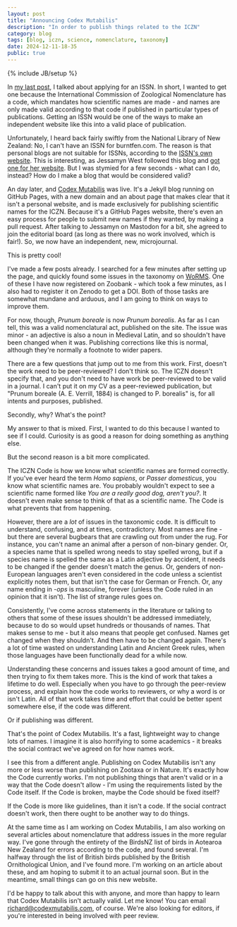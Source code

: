 ```yaml
---
layout: post
title: "Announcing Codex Mutabilis"
description: "In order to publish things related to the ICZN"
category: blog
tags: [blog, iczn, science, nomenclature, taxonomy]
date: 2024-12-11-18-35
public: true
---
```

{% include JB/setup %}

In [my last post](./2024-12-03-applying-for-issn), I talked about applying for an ISSN. In short, I wanted to get one because the International Commission of Zoological Nomenclature has a code, which mandates how scientific names are made - and names are only made valid according to that code if published in particular types of publications. Getting an ISSN would be one of the ways to make an independent website like this into a valid place of publication.

Unfortunately, I heard back fairly swiftly from the National Library of New Zealand: No, I can't have an ISSN for burntfen.com. The reason is that personal blogs are not suitable for ISSNs, according to the [ISSN's own website](https://www.issn.org/understanding-the-issn/assignment-rules/the-issn-for-electronic-media/). This is interesting, as Jessamyn West followed this blog and [got one for her website](https://librarian.net/). But I was stymied for a few seconds - what can I do, instead? How do I make a blog that would be considered valid?

An day later, and [Codex Mutabilis](https://codexmutabilis.com/) was live. It's a Jekyll blog running on GitHub Pages, with a new domain and an about page that makes clear that it isn't a personal website, and is made exclusively for publishing scientific names for the ICZN. Because it's a GitHub Pages website, there's even an easy process for people to submit new names if they wanted, by making a pull request. After talking to Jessamyn on Mastodon for a bit, she agreed to join the editorial board (as long as there was no work involved, which is fair!). So, we now have an independent, new, microjournal.

This is pretty cool!

I've made a few posts already. I searched for a few minutes after setting up the page, and quickly found some issues in the taxonomy on [WoRMS](https://www.marinespecies.org/). One of these I have now registered on Zoobank - which took a few minutes, as I also had to register it on Zenodo to get a DOI. Both of those tasks are somewhat mundane and arduous, and I am going to think on ways to improve them.

For now, though, _Prunum boreale_ is now _Prunum borealis_. As far as I can tell, this was a valid nomenclatural act, published on the site. The issue was minor - an adjective is also a noun in Medieval Latin, and so shouldn't have been changed when it was. Publishing corrections like this is normal, although they're normally a footnote to wider papers.

There are a few questions that jump out to me from this work. First, doesn't the work need to be peer-reviewed? I don't think so. The ICZN doesn't specify that, and you don't need to have work be peer-reviewed to be valid in a journal. I can't put it on my CV as a peer-reviewed publication, but "Prunum boreale (A. E. Verrill, 1884) is changed to P. borealis" is, for all intents and purposes, published.

Secondly, why? What's the point?

My answer to that is mixed. First, I wanted to do this because I wanted to see if I could. Curiosity is as good a reason for doing something as anything else.

But the second reason is a bit more complicated.

The ICZN Code is how we know what scientific names are formed correctly. If you've ever heard the term _Homo sapiens_, or _Passer domesticus_, you know what scientific names are. You probably wouldn't expect to see a scientific name formed like _You are a really good dog, aren't you?_. It doesn't even make sense to think of that as a scientific name. The Code is what prevents that from happening. 

However, there are a _lot_ of issues in the taxonomic code. It is difficult to understand, confusing, and at times, contradictory. Most names are fine - but there are several bugbears that are crawling out from under the rug. For instance, you can't name an animal after a person of non-binary gender. Or, a species name that is spelled wrong needs to stay spelled wrong, but if a species name is spelled the same as a Latin adjective by accident, it needs to be changed if the gender doesn't match the genus. Or, genders of non-European languages aren't even considered in the code unless a scientist explicitly notes them, but that isn't the case for German or French. Or, any name ending in -*ops* is masculine, forever (unless the Code ruled in an opinion that it isn't). The list of strange rules goes on.

Consistently, I've come across statements in the literature or talking to others that some of these issues shouldn't be addressed immediately, because to do so would upset hundreds or thousands of names. That makes sense to me - but it also means that people get confused. Names get changed when they shouldn't. And then have to be changed again. There's a lot of time wasted on understanding Latin and Ancient Greek rules, when those languages have been functionally dead for a while now.

Understanding these concerns and issues takes a good amount of time, and then trying to fix them takes more. This is the kind of work that takes a lifetime to do well. Especially when you have to go through the peer-review process, and explain how the code works to reviewers, or why a word is or isn't Latin. All of that work takes time and effort that could be better spent somewhere else, if the code was different.

Or if publishing was different. 

That's the point of Codex Mutabilis. It's a fast, lightweight way to change lots of names. I imagine it is also horrifying to some academics - it breaks the social contract we've agreed on for how names work.

I see this from a different angle. Publishing on Codex Mutabilis isn't any more or less worse than publishing on Zootaxa or in Nature. It's exactly how the Code currently works. I'm not publishing things that aren't valid or in a way that the Code doesn't allow - I'm using the requirements listed by the Code itself. If the Code is broken, maybe the Code should be fixed itself?

If the Code is more like guidelines, than it isn't a code. If the social contract doesn't work, then there ought to be another way to do things.

At the same time as I am working on Codex Mutabilis, I am also working on several articles about nomenclature that address issues in the more regular way. I've gone through the entirety of the BirdsNZ list of birds in Aotearoa New Zealand for errors according to the code, and found several. I'm halfway through the list of British birds published by the British Ornithological Union, and I've found more. I'm working on an article about these, and am hoping to submit it to an actual journal soon. But in the meantime, small things can go on this new website. 

I'd be happy to talk about this with anyone, and more than happy to learn that Codex Mutabilis isn't actually valid. Let me know! You can email richard@codexmutabilis.com, of course. We're also looking for editors, if you're interested in being involved with peer review.
